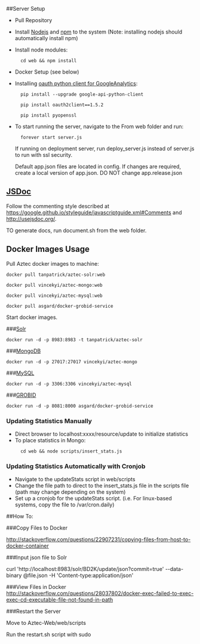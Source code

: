 ##Server Setup

* Pull Repository
* Install [Nodejs](https://nodejs.org/en/) and [npm](https://www.npmjs.com/) to the system (Note: installing nodejs should automatically install npm)
* Install node modules: 

  ```
    cd web && npm install
  ```
* Docker Setup (see below)
* Installing [oauth python client for GoogleAnalytics](https://github.com/google/google-api-python-client):

  ```
    pip install --upgrade google-api-python-client
    
    pip install oauth2client==1.5.2
    
    pip install pyopenssl
  ```
* To start running the server, navigate to the From web folder and run: 

  ```
    forever start server.js
  ```
  
  If running on deployment server, run deploy_server.js instead of server.js to run with ssl security.

  Default app.json files are located in config. If changes are required, create a local version of app.json. DO NOT change app.release.json

## [JSDoc](https://github.com/jsdoc3/jsdoc)

Follow the commenting style described at https://google.github.io/styleguide/javascriptguide.xml#Comments and http://usejsdoc.org/. 

TO generate docs, run document.sh from the web folder.

## Docker Images Usage

Pull Aztec docker images to machine:
```
docker pull tanpatrick/aztec-solr:web

docker pull vincekyi/aztec-mongo:web

docker pull vincekyi/aztec-mysql:web

docker pull asgard/docker-grobid-service
```

Start docker images.

###[Solr](https://hub.docker.com/r/makuk66/docker-solr/)
```
docker run -d -p 8983:8983 -t tanpatrick/aztec-solr
```

###[MongoDB](https://hub.docker.com/r/vincekyi/aztec-mongo/)
```
docker run -d -p 27017:27017 vincekyi/aztec-mongo
```

###[MySQL](https://hub.docker.com/r/vincekyi/aztec-mysql/)
```
docker run -d -p 3306:3306 vincekyi/aztec-mysql
```

###[GROBID](https://hub.docker.com/r/asgard/docker-grobid-service/)
```
docker run -d -p 8081:8000 asgard/docker-grobid-service
```

### Updating Statistics Manually
* Direct browser to localhost:xxxx/resource/update to initialize statistics
* To place statistics in Mongo: 
  ```
    cd web && node scripts/insert_stats.js
  ```
  
### Updating Statistics Automatically with Cronjob
* Navigate to the updateStats script in web/scripts
* Change the file path to direct to the insert_stats.js file in the scripts file (path may change depending on the system) 
* Set up a cronjob for the updateStats script. (i.e. For linux-based systems, copy the file to /var/cron.daily)

##How To:

###Copy Files to Docker

http://stackoverflow.com/questions/22907231/copying-files-from-host-to-docker-container

###Input json file to Solr

curl 'http://localhost:8983/solr/BD2K/update/json?commit=true' --data-binary @file.json -H 'Content-type:application/json'

###View Files in Docker
http://stackoverflow.com/questions/28037802/docker-exec-failed-to-exec-exec-cd-executable-file-not-found-in-path

###Restart the Server

Move to Aztec-Web/web/scripts

Run the restart.sh script with sudo
